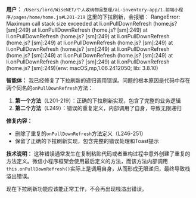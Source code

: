 **用户：** 
`/Users/lord/WiseNET/个人收纳物品整理/ai-inventory-app/1.前端小程序/pages/home/home.js#L201-219`  这里的下拉刷新，会报错： 
 RangeError: Maximum call stack size exceeded 
     at li.onPullDownRefresh (home.js? [sm]:249) 
     at li.onPullDownRefresh (home.js? [sm]:249) 
     at li.onPullDownRefresh (home.js? [sm]:249) 
     at li.onPullDownRefresh (home.js? [sm]:249) 
     at li.onPullDownRefresh (home.js? [sm]:249) 
     at li.onPullDownRefresh (home.js? [sm]:249) 
     at li.onPullDownRefresh (home.js? [sm]:249) 
     at li.onPullDownRefresh (home.js? [sm]:249) 
     at li.onPullDownRefresh (home.js? [sm]:249) 
     at li.onPullDownRefresh (home.js? [sm]:249)(env: macOS,mp,1.06.2412050; lib: 3.8.10)

**智能体：** 
我已经修复了下拉刷新的递归调用错误。问题的根本原因是代码中存在两个同名的`onPullDownRefresh`方法：

1. **第一个方法**（L201-219）：正确的下拉刷新实现，包含了完整的业务逻辑
2. **第二个方法**（L249）：错误的重复定义，内部调用了自身，导致无限递归

**修复内容：**
- 删除了重复的`onPullDownRefresh`方法定义（L246-251）
- 保留了正确的下拉刷新实现，包含完整的错误处理和Toast提示

**技术说明：**
这种错误通常发生在复制粘贴代码或者重构过程中意外创建了重复的方法定义。微信小程序框架会使用最后定义的方法，而该方法内部调用`this.onPullDownRefresh()`实际上是调用自身，从而形成无限递归，最终导致栈溢出错误。

现在下拉刷新功能应该能正常工作，不会再出现栈溢出错误。